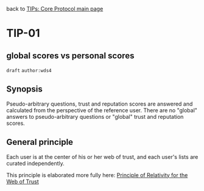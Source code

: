 back to [TIPs: Core Protocol main page](https://github.com/wds4/tapestry-protocol/blob/main/tips/core-protocol/README.md)

TIP-01
======
global scores vs personal scores
-----------

`draft` `author:wds4`

## Synopsis

Pseudo-arbitrary questions, trust and reputation scores are answered and calculated from the perspective of the reference user. There are no "global" answers to pseudo-arbitrary questions or "global" trust and reputation scores.

## General principle

Each user is at the center of his or her web of trust, and each user's lists are curated independently. 

This principle is elaborated more fully here: [Principle of Relativity for the Web of Trust](https://github.com/WebOfTrustInfo/rwot1-sf/blob/master/Principle-of-Relativity-for-WoT.md)
